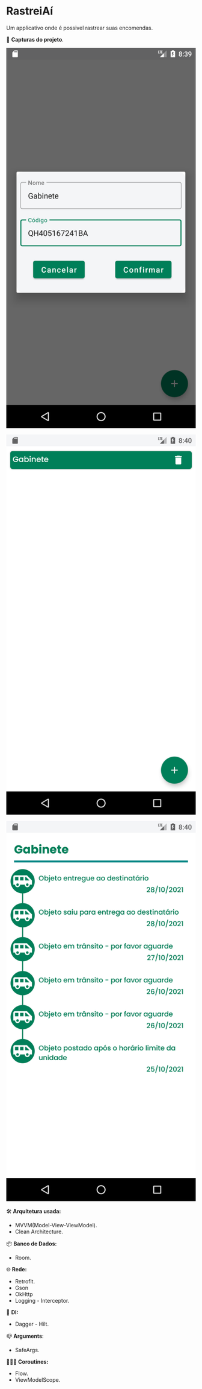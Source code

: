 # RastreiAí

Um applicativo onde é possivel rastrear suas encomendas.

📱 **Capturas do projeto**.

![Screenshot_1636058392.png](images/Screenshot_1636058392.png)

![Screenshot_1636058452.png](images/Screenshot_1636058452.png)

![Screenshot_1636058456.png](images/Screenshot_1636058456.png)

🛠️ **Arquitetura usada:**

- MVVM(Model-View-ViewModel).
- Clean Architecture.

📦 **Banco de Dados:**

- Room.

🌐 **Rede:**

- Retrofit.
- Gson
- OkHttp
- Logging - Interceptor.

💉 **DI:**

- Dagger - Hilt.

📪 **Arguments**:

- SafeArgs.

🏃🏻‍♂️ **Coroutines:**

- Flow.
- ViewModelScope.